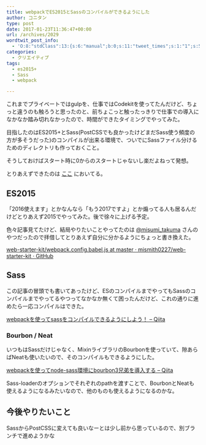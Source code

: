 ```yaml
---
title: webpackでES2015とSassのコンパイルができるようにした
author: コニタン
type: post
date: 2017-01-23T11:36:47+00:00
url: /archives/2029
wordtwit_post_info:
  - 'O:8:"stdClass":13:{s:6:"manual";b:0;s:11:"tweet_times";s:1:"1";s:5:"delay";s:1:"0";s:7:"enabled";s:1:"1";s:10:"separation";i:60;s:7:"version";s:3:"3.7";s:14:"tweet_template";b:0;s:6:"status";i:4;s:6:"result";a:0:{}s:13:"tweet_counter";i:1;s:13:"tweet_log_ids";a:0:{}s:9:"hash_tags";a:0:{}s:8:"accounts";a:1:{i:0;s:6:"skd_nw";}}'
categories:
  - クリエイティブ
tags:
  - es2015+
  - Sass
  - webpack

---
```

これまでプライベートではgulpを、仕事ではCodekitを使ってたんだけど、ちょっと違うのも触ろうと思ったのと、前ちょこっと触ったっきりで仕事での導入になかなか踏み切れなかったので、時間ができたタイミングでやってみた。

目指したのはES2015+とSass(PostCSSでも良かったけどまだSass使う頻度の方が多そうだった)のコンパイルが出来る環境で、ついでにSassファイル分けるためのディレクトリも作っておくこと。
  
そうしておけばスタート時に0からのスタートじゃないし楽だよねって発想。

とりあえずできたのは [ここ][1] においてる。

## ES2015

「2016使えます」とかなんなら「もう2017ですよ」とか煽ってる人も居るんだけどとりあえず2015でやってみた。後で徐々に上げる予定。

色々記事見てたけど、結局やりたいことやってたのは [@misumi_takuma][2] さんのやつだったので拝借してとりあえず自分に分かるようにちょっと書き換えた。

[web-starter-kit/webpack.config.babel.js at master · mismith0227/web-starter-kit · GitHub][3]

## Sass

この記事の冒頭でも書いてあったけど、ESのコンパイルまでやってもSassのコンパイルまでやってるやつってなかなか無くて困ったんだけど、これの通りに進めたら一応コンパイルはできた。

[webpackを使ってsassをコンパイルできるようにしよう！ &#8211; Qiita][4]

### Bourbon / Neat

いつもはSassだけじゃなく、MixinライブラリのBourbonを使っていて、隙あらばNeatも使いたいので、そのコンパイルもできるようにした。

[webpackを使ってnode-sass環境にbourbon3兄弟を導入する &#8211; Qiita][5]

Sass-loaderのオプションでそれぞれのpathを渡すことで、BourbonとNeatも使えるようになるみたいなので、他のものも使えるようになるのかな。

## 今後やりたいこと

SassからPostCSSに変えても良いなーとは少し前から思っているので、別ブランチで進めようかな

 [1]: https://github.com/d-kusk/webBoilerplate
 [2]: https://twitter.com/misumi_takuma
 [3]: https://github.com/mismith0227/web-starter-kit/blob/master/webpack.config.babel.js
 [4]: http://qiita.com/nicchi__1985/items/e30e73de6d8443909537
 [5]: http://qiita.com/cotto89/items/ddd12a24cd40fac5c419
